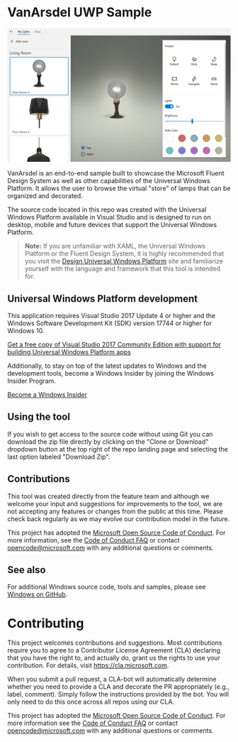 VanArsdel UWP Sample
===

![using component overrides](VanArsdel_MyLights.png)

VanArsdel is an end-to-end sample built to showcase the Microsoft Fluent Design System as well as other capabilities of the Universal Windows Platform. It allows the user to browse the virtual "store" of lamps that can be organized and decorated. 

The source code located in this repo was created with the Universal Windows Platform available in Visual Studio and is designed to run on desktop, mobile and future devices that support the Universal Windows Platform.

> **Note:** If you are unfamiliar with XAML, the Universal Windows Platform or the Fluent Design System, it is highly recommended that you visit the [Design Universal Windows Platform](https://developer.microsoft.com/en-us/windows/apps/design) site and familiarize yourself with the language and framework that this tool is intended for.

Universal Windows Platform development
---

This application requires Visual Studio 2017 Update 4 or higher and the Windows Software Development Kit (SDK) version 17744 or higher for Windows 10.

   [Get a free copy of Visual Studio 2017 Community Edition with support for building Universal Windows Platform apps](http://go.microsoft.com/fwlink/p/?LinkID=280676)

Additionally, to stay on top of the latest updates to Windows and the development tools, become a Windows Insider by joining the Windows Insider Program.

   [Become a Windows Insider](https://insider.windows.com/)

Using the tool
---
If you wish to get access to the source code without using Git you can download the zip file directly by clicking on the "Clone or Download" dropdown button at the top right of the repo landing page and selecting the last option labeled "Download Zip".

Contributions
---
This tool was created directly from the feature team and although we welcome your input and suggestions for improvements to the tool, we are not accepting any features or changes from the public at this time. Please check back regularly as we may evolve our contribution model in the future.

This project has adopted the [Microsoft Open Source Code of Conduct](https://opensource.microsoft.com/codeofconduct/). For more information, see the [Code of Conduct FAQ](https://opensource.microsoft.com/codeofconduct/faq/) or contact [opencode@microsoft.com](mailto:opencode@microsoft.com) with any additional questions or comments.

See also
---

For additional Windows source code, tools and samples, please see [Windows on GitHub](http://microsoft.github.io/windows/). 

# Contributing

This project welcomes contributions and suggestions.  Most contributions require you to agree to a
Contributor License Agreement (CLA) declaring that you have the right to, and actually do, grant us
the rights to use your contribution. For details, visit https://cla.microsoft.com.

When you submit a pull request, a CLA-bot will automatically determine whether you need to provide
a CLA and decorate the PR appropriately (e.g., label, comment). Simply follow the instructions
provided by the bot. You will only need to do this once across all repos using our CLA.

This project has adopted the [Microsoft Open Source Code of Conduct](https://opensource.microsoft.com/codeofconduct/).
For more information see the [Code of Conduct FAQ](https://opensource.microsoft.com/codeofconduct/faq/) or
contact [opencode@microsoft.com](mailto:opencode@microsoft.com) with any additional questions or comments.
